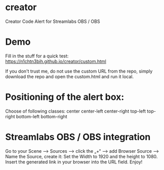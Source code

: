 # creator
Creator Code Alert for Streamlabs OBS / OBS

# Demo
Fill in the stuff for a quick test:
https://n1chtn3bih.github.io/creator/custom.html

If you don't trust me, do not use the custom URL from the repo, simply download the repo and open the custom.html and run it local.


# Positioning of the alert box:
Choose of following classes: 
center
center-left 
center-right
top-left
top-right
bottom-left
bottom-right

# Streamlabs OBS / OBS integration

Go to your Scene —> Sources —> click the „+“ —> add Browser Source —> Name the Source, create it: Set the Width to 1920 and the height to 1080. Insert the generated link in your browser into the URL field. Enjoy!

